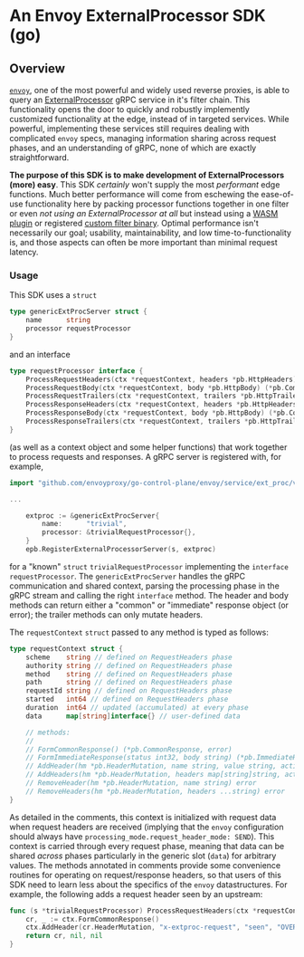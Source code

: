
# An Envoy ExternalProcessor SDK (go)

## Overview

[`envoy`](https://www.envoyproxy.io/), one of the most powerful and widely used reverse proxies, is able to query an [ExternalProcessor](https://www.envoyproxy.io/docs/envoy/latest/configuration/http/http_filters/ext_proc_filter) gRPC service in it's filter chain. This functionality opens the door to quickly and robustly implemently customized functionality at the edge, instead of in targeted services. While powerful, implementing these services still requires dealing with complicated `envoy` specs, managing information sharing across request phases, and an understanding of gRPC, none of which are exactly straightforward. 

**The purpose of this SDK is to make development of ExternalProcessors (more) easy**. This SDK _certainly_ won't supply the most _performant_ edge functions. Much better performance will come from eschewing the ease-of-use functionality here by packing processor functions together in one filter or even _not using an ExternalProcessor at all_ but instead using a [WASM plugin](https://www.envoyproxy.io/docs/envoy/latest/api-v3/extensions/wasm/v3/wasm.proto) or registered [custom filter binary](https://github.com/envoyproxy/envoy-filter-example). Optimal performance isn't necessarily our goal; usability, maintainability, and low time-to-functionality is, and those aspects can often be more important than minimal request latency. 

### Usage

This SDK uses a `struct`
```go
type genericExtProcServer struct {
	name      string
	processor requestProcessor
}
```
and an interface 
```go
type requestProcessor interface {
	ProcessRequestHeaders(ctx *requestContext, headers *pb.HttpHeaders) (*pb.CommonResponse, *pb.ImmediateResponse, error)
	ProcessRequestBody(ctx *requestContext, body *pb.HttpBody) (*pb.CommonResponse, *pb.ImmediateResponse, error)
	ProcessRequestTrailers(ctx *requestContext, trailers *pb.HttpTrailers) (*pb.HeaderMutation, error)
	ProcessResponseHeaders(ctx *requestContext, headers *pb.HttpHeaders) (*pb.CommonResponse, *pb.ImmediateResponse, error)
	ProcessResponseBody(ctx *requestContext, body *pb.HttpBody) (*pb.CommonResponse, *pb.ImmediateResponse, error)
	ProcessResponseTrailers(ctx *requestContext, trailers *pb.HttpTrailers) (*pb.HeaderMutation, error)
}
```
(as well as a context object and some helper functions) that work together to process requests and responses. A gRPC server is registered with, for example,  
```go
import "github.com/envoyproxy/go-control-plane/envoy/service/ext_proc/v3"

...

	extproc := &genericExtProcServer{
		name:      "trivial",
		processor: &trivialRequestProcessor{},
	}
	epb.RegisterExternalProcessorServer(s, extproc)
```
for a "known" `struct` `trivialRequestProcessor` implementing the `interface` `requestProcessor`. The `genericExtProcServer` handles the gRPC communication and shared context, parsing the processing phase in the gRPC stream and calling the right `interface` method. The header and body methods can return either a "common" or "immediate" response object (or error); the trailer methods can only mutate headers. 

The `requestContext` `struct` passed to any method is typed as follows:
```go
type requestContext struct {
	scheme    string // defined on RequestHeaders phase
	authority string // defined on RequestHeaders phase
	method    string // defined on RequestHeaders phase
	path      string // defined on RequestHeaders phase
	requestId string // defined on RequestHeaders phase
	started   int64 // defined on RequestHeaders phase
	duration  int64 // updated (accumulated) at every phase
	data      map[string]interface{} // user-defined data

	// methods: 
	// 
	// FormCommonResponse() (*pb.CommonResponse, error)
	// FormImmediateResponse(status int32, body string) (*pb.ImmediateResponse, error)
	// AddHeader(hm *pb.HeaderMutation, name string, value string, action string) error
	// AddHeaders(hm *pb.HeaderMutation, headers map[string]string, action string) error
	// RemoveHeader(hm *pb.HeaderMutation, name string) error
	// RemoveHeaders(hm *pb.HeaderMutation, headers ...string) error
}
```
As detailed in the comments, this context is initialized with request data when request headers are received (implying that the `envoy` configuration should always have `processing_mode.request_header_mode: SEND`). This context is carried through every request phase, meaning that data can be shared _across_ phases particularly in the generic slot (`data`) for arbitrary values. The methods annotated in comments provide some convenience routines for operating on request/response headers, so that users of this SDK need to learn less about the specifics of the `envoy` datastructures. For example, the following adds a request header seen by an upstream: 
```go
func (s *trivialRequestProcessor) ProcessRequestHeaders(ctx *requestContext, headers *pb.HttpHeaders) (*pb.CommonResponse, *pb.ImmediateResponse, error) {
	cr, _ := ctx.FormCommonResponse()
	ctx.AddHeader(cr.HeaderMutation, "x-extproc-request", "seen", "OVERWRITE_IF_EXISTS_OR_ADD")
	return cr, nil, nil
}
```
